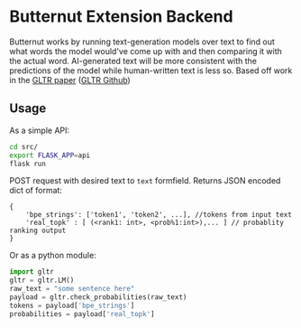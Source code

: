 # Butternut Extension Backend
Butternut works by running text-generation models over text to find out what words the model would've come up with and then comparing it with the actual word. AI-generated text will be more consistent with the predictions of the model while human-written text is less so. Based off work in the [GLTR paper](https://arxiv.org/abs/1906.04043) ([GLTR Github](https://github.com/HendrikStrobelt/detecting-fake-text))


## Usage


As a simple API:
```bash
cd src/
export FLASK_APP=api
flask run
```
POST request with desired text to `text` formfield. Returns JSON encoded dict of format:
```json5
{
    'bpe_strings': ['token1', 'token2', ...], //tokens from input text
    'real_topk' : [ (<rank1: int>, <prob%1:int>),... ] // probablity ranking output
}
```

Or as a python module: 

```python
import gltr
gltr = gltr.LM()
raw_text = "some sentence here"
payload = gltr.check_probabilities(raw_text)
tokens = payload['bpe_strings']
probabilities = payload['real_topk']
```





